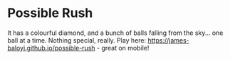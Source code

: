 # Possible Rush
It has a colourful diamond, and a bunch of balls falling from the sky... one ball at a time. Nothing special, really.
Play here: https://james-baloyi.github.io/possible-rush - great on mobile!
